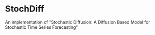 # StochDiff
An implementation of "Stochastic Diffusion: A Diffusion Based Model for Stochastic Time Series Forecasting" 
